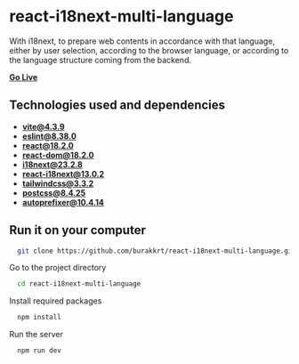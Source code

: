 # react-i18next-multi-language

With i18next, to prepare web contents in accordance with that language, either by user selection, according to the
browser language, or according to the language structure coming from the backend.

[**Go Live**](https://react-i18next-multi-language.netlify.app)

## Technologies used and dependencies

- [**vite@4.3.9**](https://vitejs.dev)
- [**eslint@8.38.0**](https://eslint.org)
- [**react@18.2.0**](https://react.dev)
- [**react-dom@18.2.0**](https://react.dev/reference/react-dom/client)
- [**i18next@23.2.8**](https://www.i18next.com)
- [**react-i18next@13.0.2**](https://react.i18next.com)
- [**tailwindcss@3.3.2**](https://tailwindcss.com)
- [**postcss@8.4.25**](https://postcss.org)
- [**autoprefixer@10.4.14**](https://postcss.org)

## Run it on your computer

```bash
  git clone https://github.com/burakkrt/react-i18next-multi-language.git
```

Go to the project directory

```bash
  cd react-i18next-multi-language
```

Install required packages

```bash
  npm install
```

Run the server

```bash
  npm run dev
```